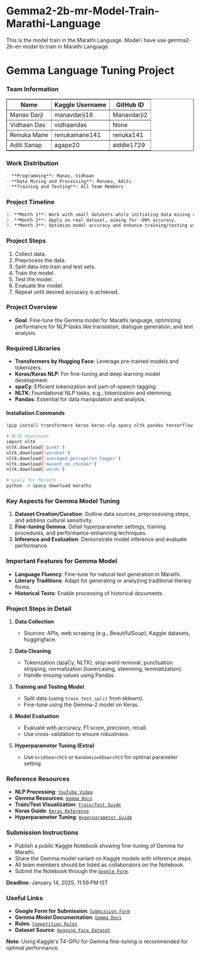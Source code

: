 # Gemma2-2b-mr-Model-Train-Marathi-Language
This is the model train in the Marathi Language. Model i have use gemma2-2b-en model to train in Marathi Language 



# Gemma Language Tuning Project

### Team Information
<table border="1" font-size=8px>
  <tr>
    <th>Name</th>
    <th>Kaggle Username</th>
    <th>GitHub ID</th>
  </tr>
  <tr>
    <td>Manav Darji</td>
    <td>manavdarji18</td>
    <td>Manavdarji2</td>
  </tr>
  <tr>
    <td>Vidhaan Das</td>
    <td>vidhaandas</td>
    <td>None</td>
  </tr>
  <tr>
    <td>Renuka Mane</td>
    <td>renukamane141</td>
    <td>renuka141</td>
  </tr>
  <tr>
    <td>Aditi Sanap</td>
    <td>agape20</td>
    <td>aiddie1729</td>
  </tr>
</table>

### Work Distribution
```markdown
- **Programming**: Manav, Vidhaan
- **Data Mining and Processing**: Renuka, Aditi
- **Training and Testing**: All Team Members
```

### Project Timeline
```markdown
1. **Month 1**: Work with small datasets while initiating data mining and processing.
2. **Month 2**: Apply on real dataset, aiming for ~90% accuracy.
3. **Month 3**: Optimize model accuracy and enhance training/testing with additional data.
```
### Project Steps

1. Collect data.
2. Preprocess the data.
3. Split data into train and test sets.
4. Train the model.
5. Test the model.
6. Evaluate the model.
7. Repeat until desired accuracy is achieved.

### Project Overview

- **Goal**: Fine-tune the Gemma model for Marathi language, optimizing performance for NLP tasks like translation, dialogue generation, and text analysis.

### Required Libraries

- **Transformers by Hugging Face**: Leverage pre-trained models and tokenizers.
- **Keras/Keras NLP**: For fine-tuning and deep learning model development.
- **spaCy**: Efficient tokenization and part-of-speech tagging.
- **NLTK**: Foundational NLP tasks, e.g., tokenization and stemming.
- **Pandas**: Essential for data manipulation and analysis.

#### Installation Commands

```bash
!pip install transformers keras keras-nlp spacy nltk pandas tensorflow

# NLTK Downloads
import nltk
nltk.download('punkt')
nltk.download('wordnet')
nltk.download('averaged_perceptron_tagger')
nltk.download('maxent_ne_chunker')
nltk.download('words')

# spaCy for Marathi
python -m spacy download marathi
```

### Key Aspects for Gemma Model Tuning

1. **Dataset Creation/Curation**: Outline data sources, preprocessing steps, and address cultural sensitivity.
2. **Fine-tuning Gemma**: Detail hyperparameter settings, training procedures, and performance-enhancing techniques.
3. **Inference and Evaluation**: Demonstrate model inference and evaluate performance.

### Important Features for Gemma Model

- **Language Fluency**: Fine-tune for natural text generation in Marathi.
- **Literary Traditions**: Adapt for generating or analyzing traditional literary forms.
- **Historical Texts**: Enable processing of historical documents.

### Project Steps in Detail

1. **Data Collection**
   - Sources: APIs, web scraping (e.g., BeautifulSoup), Kaggle datasets, huggingface.

2. **Data Cleaning**
   - Tokenization (spaCy, NLTK), stop word removal, punctuation stripping, normalization (lowercasing, stemming, lemmatization).
   - Handle missing values using Pandas.

3. **Training and Testing Model**
   - Split data (using `train_test_split` from sklearn).
   - Fine-tune using the Gemma-2 model on Keras.

4. **Model Evaluation**
   - Evaluate with accuracy, F1 score, precision, recall.
   - Use cross-validation to ensure robustness.

5. **Hyperparameter Tuning (Extra)**
   - Use `GridSearchCV` or `RandomizedSearchCV` for optimal parameter setting.

### Reference Resources

- **NLP Processing**: [`YouTube Video`](https://www.youtube.com/watch?v=fNxaJsNG3-s&list=PLQY2H8rRoyvzDbLUZkbudP-MFQZwNmU4S)
- **Gemma Resources**: [`Gemma Docs`](https://ai.google.dev/gemma/docs/codegemma/keras_quickstart)
- **Train/Test Visualization**: [`Train/Test Guide`](https://mlu-explain.github.io/train-test-validation/)
- **Keras Guide**: [`Keras Reference`](https://www.javatpoint.com/keras)
- **Hyperparameter Tuning**: [`Hyperparameter Guide`](https://www.javatpoint.com/hyperparameters-in-machine-learning)

### Submission Instructions

- Publish a public Kaggle Notebook showing fine-tuning of Gemma for Marathi.
- Share the Gemma model variant on Kaggle models with inference steps.
- All team members should be listed as collaborators on the Notebook.
- Submit the Notebook through the [`Google Form`](https://www.kaggle.com/gemma-language-tuning-submissions).

**Deadline**: January 14, 2025, 11:59 PM IST

### Useful Links

- **Google Form for Submission**: [`Submission Form`](https://www.kaggle.com/gemma-language-tuning-submissions)
- **Gemma Model Documentation**: [`Gemma Docs`](https://ai.google.dev/gemma/docs/base)
- **Rules**: [`Competition Rules`](https://www.kaggle.com/competitions/gemma-language-tuning/rules)
- **Dataset Source**: [`Hugging Face Dataset`](https://huggingface.co/datasets/ylacombe/google-marathi/viewer)

**Note**: Using Kaggle's T4-GPU for Gemma fine-tuning is recommended for optimal performance.

